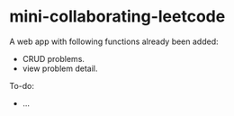 # mini-collaborating-leetcode

A web app with following functions already been added:
- CRUD problems.
- view problem detail.

To-do:
- ...
